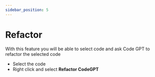 ```yaml
---
sidebar_position: 5
---
```


# Refactor

With this feature you will be able to select code and ask Code GPT to refactor the selected code

- Select the code
- Right click and select **Refactor CodeGPT**






